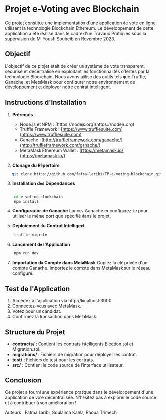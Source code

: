 # Projet e-Voting avec Blockchain

Ce projet constitue une implémentation d'une application de vote en ligne utilisant la technologie Blockchain Ethereum. Le développement de cette application a été réalisé dans le cadre d'un Travaux Pratiques sous la supervision de M. Yousfi Souheib en Novembre 2023.

## Objectif

L'objectif de ce projet était de créer un système de vote transparent, sécurisé et décentralisé en exploitant les fonctionnalités offertes par la technologie Blockchain. Nous avons utilisé des outils tels que Truffle, Ganache, et MetaMask pour configurer notre environnement de développement et déployer notre contrat intelligent.

## Instructions d'Installation

1. **Prérequis**
   - Node.js et NPM : [https://nodejs.org](https://nodejs.org)
   - Truffle Framework : [https://www.trufflesuite.com](https://www.trufflesuite.com)
   - Ganache : [http://truffleframework.com/ganache/](http://truffleframework.com/ganache/)
   - MetaMask Ethereum Wallet : [https://metamask.io/](https://metamask.io/)

2. **Clonage du Répertoire**
```bash
   git clone https://github.com/fatma-laribi/TP-e-voting-blockchain.git
```


3. **Installation des Dépendances**
```bash

    cd e-voting-blockchain
    npm install
```
4. **Configuration de Ganache**
Lancez Ganache et configurez-le pour utiliser le même port que spécifié dans le projet.

5. **Déploiement du Contrat Intelligent**
```bash
    truffle migrate
```
6. **Lancement de l'Application**
```bash
    npm run dev
```

7. **Importation du Compte dans MetaMask**
Copiez la clé privée d'un compte Ganache.
Importez le compte dans MetaMask sur le réseau configuré.

## Test de l'Application
1. Accédez à l'application via http://localhost:3000
2. Connectez-vous avec MetaMask.
3. Votez pour un candidat.
4. Confirmez la transaction dans MetaMask.

## Structure du Projet
- **contracts/** : Contient les contrats intelligents Election.sol et Migration.sol.
- **migrations/** : Fichiers de migration pour déployer les contrat.
- **test/** : Fichiers de test pour les contrats.
- **src/** : Contient le code source de l'interface utilisateur.


## Conclusion
Ce projet a fourni une expérience pratique dans le développement d'une application de vote décentralisée. N'hésitez pas à explorer le code source et à contribuer à son amélioration !

Auteurs : Fatma Laribi, Soulaima Kahla, Raoua Trimech